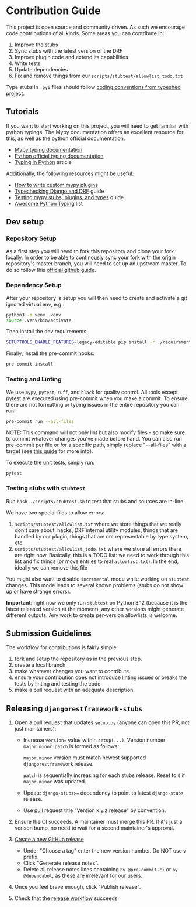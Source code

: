 # Contribution Guide

This project is open source and community driven. As such we encourage code contributions of all kinds. Some areas you can contribute in:

1. Improve the stubs
2. Sync stubs with the latest version of the DRF
3. Improve plugin code and extend its capabilities
4. Write tests
5. Update dependencies
6. Fix and remove things from our `scripts/stubtest/allowlist_todo.txt`

Type stubs in `.pyi` files should follow
[coding conventions from typeshed project](https://github.com/python/typeshed/blob/main/CONTRIBUTING.md#conventions).

## Tutorials

If you want to start working on this project, you will need to get familiar with python typings.
The Mypy documentation offers an excellent resource for this, as well as the python official documentation:

- [Mypy typing documentation](https://mypy.readthedocs.io/en/stable/#overview-type-system-reference)
- [Python official typing documentation](https://docs.python.org/3/library/typing.html)
- [Typing in Python](https://inventwithpython.com/blog/2019/11/24/type-hints-for-busy-python-programmers/) article

Additionally, the following resources might be useful:

- [How to write custom mypy plugins](https://mypy.readthedocs.io/en/stable/extending_mypy.html)
- [Typechecking Django and DRF](https://sobolevn.me/2019/08/typechecking-django-and-drf) guide
- [Testing mypy stubs, plugins, and types](https://sobolevn.me/2019/08/testing-mypy-types) guide
- [Awesome Python Typing](https://github.com/typeddjango/awesome-python-typing) list

## Dev setup

### Repository Setup

As a first step you will need to fork this repository and clone your fork locally.
In order to be able to continously sync your fork with the origin repository's master branch, you will need to set up an upstream master. To do so follow this [official github guide](https://docs.github.com/en/free-pro-team@latest/github/collaborating-with-issues-and-pull-requests/syncing-a-fork).

### Dependency Setup

After your repository is setup you will then need to create and activate a git ignored virtual env, e.g.:

```bash
python3 -m venv .venv
source .venv/bin/activate
```

Then install the dev requirements:

```bash
SETUPTOOLS_ENABLE_FEATURES=legacy-editable pip install -r ./requirements.txt
```

Finally, install the pre-commit hooks:

```bash
pre-commit install
```

### Testing and Linting

We use `mypy`, `pytest`, `ruff`, and `black` for quality control. All tools except pytest are executed using pre-commit when you make a commit.
To ensure there are not formatting or typing issues in the entire repository you can run:

```bash
pre-commit run --all-files
```

NOTE: This command will not only lint but also modify files - so make sure to commit whatever changes you've made before hand.
You can also run pre-commit per file or for a specific path, simply replace "--all-files" with a target (see [this guide](https://codeburst.io/tool-your-django-project-pre-commit-hooks-e1799d84551f) for more info).

To execute the unit tests, simply run:

```bash
pytest
```

### Testing stubs with `stubtest`

Run `bash ./scripts/stubtest.sh` to test that stubs and sources are in-line.

We have two special files to allow errors:
1. `scripts/stubtest/allowlist.txt` where we store things that we really don't care about: hacks, DRF internal utility modules, things that are handled by our plugin, things that are not representable by type system, etc
2. `scripts/stubtest/allowlist_todo.txt` where we store all errors there are right now. Basically, this is a TODO list: we need to work through this list and fix things (or move entries to real `allowlist.txt`). In the end, ideally we can remove this file

You might also want to disable `incremental` mode while working on `stubtest` changes.
This mode leads to several known problems (stubs do not show up or have strange errors).

**Important**: right now we only run `stubtest` on Python 3.12 (because it is the latest released version at the moment), any other versions might generate different outputs. Any work to create per-version allowlists is welcome.

## Submission Guidelines

The workflow for contributions is fairly simple:

1. fork and setup the repository as in the previous step.
2. create a local branch.
3. make whatever changes you want to contribute.
4. ensure your contribution does not introduce linting issues or breaks the tests by linting and testing the code.
5. make a pull request with an adequate description.


## Releasing `djangorestframework-stubs`

1. Open a pull request that updates `setup.py` (anyone can open this PR, not just maintainers):

   - Increase `version=` value within `setup(...)`. Version number `major.minor.patch` is formed as follows:

     `major.minor` version must match newest supported `djangorestframework` release.

     `patch` is sequentially increasing for each stubs release. Reset to `0` if `major.minor` was updated.

   - Update `django-stubs>=` dependency to point to latest `django-stubs` release.
   - Use pull request title "Version x.y.z release" by convention.

2. Ensure the CI succeeds. A maintainer must merge this PR. If it's just a verison bump, no need to wait
   for a second maintainer's approval.

3. [Create a new GitHub release](https://github.com/typeddjango/djangorestframework-stubs/releases/new)

   - Under "Choose a tag" enter the new version number. Do NOT use `v` prefix.
   - Click "Generate release notes".
   - Delete all release notes lines containing `by @pre-commit-ci` or `by @dependabot`, as these are
     irrelevant for our users.

4. Once you feel brave enough, click "Publish release".

5. Check that the [release workflow](https://github.com/typeddjango/djangorestframework-stubs/actions/workflows/release.yml) succeeds.
